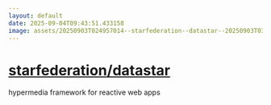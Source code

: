 ```yaml
---
layout: default
date: 2025-09-04T09:43:51.433158
image: assets/20250903T024957014--starfederation--datastar--20250903T030318989--cropped.png
---
```


# [starfederation/datastar](https://github.com/starfederation/datastar)

hypermedia framework for reactive web apps
